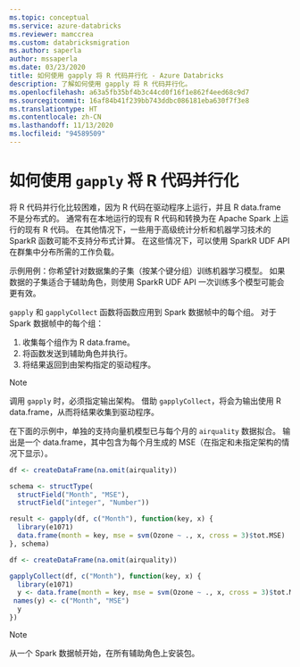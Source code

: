 ```yaml
---
ms.topic: conceptual
ms.service: azure-databricks
ms.reviewer: mamccrea
ms.custom: databricksmigration
ms.author: saperla
author: mssaperla
ms.date: 03/23/2020
title: 如何使用 gapply 将 R 代码并行化 - Azure Databricks
description: 了解如何使用 gapply 将 R 代码并行化。
ms.openlocfilehash: a63a5fb35bf4b3c44cd0f16f1e862f4eed68c9d7
ms.sourcegitcommit: 16af84b41f239bb743ddbc086181eba630f7f3e8
ms.translationtype: HT
ms.contentlocale: zh-CN
ms.lasthandoff: 11/13/2020
ms.locfileid: "94589509"
---
```

# <a name="how-to-parallelize-r-code-with-gapply"></a>如何使用 `gapply` 将 R 代码并行化

将 R 代码并行化比较困难，因为 R 代码在驱动程序上运行，并且 R data.frame 不是分布式的。 通常有在本地运行的现有 R 代码和转换为在 Apache Spark 上运行的现有 R 代码。 在其他情况下，一些用于高级统计分析和机器学习技术的 SparkR 函数可能不支持分布式计算。 在这些情况下，可以使用 SparkR UDF API 在群集中分布所需的工作负载。

示例用例：你希望针对数据集的子集（按某个键分组）训练机器学习模型。 如果数据的子集适合于辅助角色，则使用 SparkR UDF API 一次训练多个模型可能会更有效。

`gapply` 和 `gapplyCollect` 函数将函数应用到 Spark 数据帧中的每个组。 对于 Spark 数据帧中的每个组：

1. 收集每个组作为 R data.frame。
2. 将函数发送到辅助角色并执行。
3. 将结果返回到由架构指定的驱动程序。

> [!NOTE]
>
> 调用 `gapply` 时，必须指定输出架构。 借助 `gapplyCollect`，将会为输出使用 R data.frame，从而将结果收集到驱动程序。

在下面的示例中，单独的支持向量机模型已与每个月的 `airquality` 数据拟合。 输出是一个 data.frame，其中包含为每个月生成的 MSE（在指定和未指定架构的情况下显示）。

```r
df <- createDataFrame(na.omit(airquality))

schema <- structType(
  structField("Month", "MSE"),
  structField("integer", "Number"))

result <- gapply(df, c("Month"), function(key, x) {
  library(e1071)
  data.frame(month = key, mse = svm(Ozone ~ ., x, cross = 3)$tot.MSE)
}, schema)
```

```r
df <- createDataFrame(na.omit(airquality))

gapplyCollect(df, c("Month"), function(key, x) {
  library(e1071)
  y <- data.frame(month = key, mse = svm(Ozone ~ ., x, cross = 3)$tot.MSE)
 names(y) <- c("Month", "MSE")
  y
})
```

> [!NOTE]
>
> 从一个 Spark 数据帧开始，在所有辅助角色上安装包。